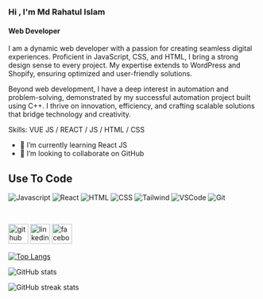 ### Hi , I'm Md Rahatul Islam
#### Web Developer
I am a dynamic web developer with a passion for creating seamless digital experiences. Proficient in JavaScript, CSS, and HTML, I bring a strong design sense to every project. My expertise extends to WordPress and Shopify, ensuring optimized and user-friendly solutions.

Beyond web development, I have a deep interest in automation and problem-solving, demonstrated by my successful automation project built using C++. I thrive on innovation, efficiency, and crafting scalable solutions that bridge technology and creativity.

Skills: VUE JS / REACT / JS / HTML / CSS

- 🌱 I’m currently learning React JS 
- 👯 I’m looking to collaborate on GitHub

## Use To Code

![Javascript](https://img.shields.io/badge/Javascript-F0DB4F?style=for-the-badge&labelColor=black&logo=javascript&logoColor=F0DB4F)
![React](https://img.shields.io/badge/-React-61DBFB?style=for-the-badge&labelColor=black&logo=react&logoColor=61DBFB)
![HTML](https://img.shields.io/badge/HTML5-E34F26?style=for-the-badge&logo=html5&logoColor=white)
![CSS](https://img.shields.io/badge/CSS3-1572B6?style=for-the-badge&logo=css3&logoColor=white)
![Tailwind](https://img.shields.io/badge/Tailwind_CSS-092749?style=for-the-badge&logo=tailwindcss&logoColor=06B6D4&labelColor=000000)
![VSCode](https://img.shields.io/badge/Visual_Studio-0078d7?style=for-the-badge&logo=visual%20studio&logoColor=white)
![Git](https://img.shields.io/badge/Git-F05032?style=for-the-badge&logo=git&logoColor=white)

<br/>



[<img src='https://cdn.jsdelivr.net/npm/simple-icons@3.0.1/icons/github.svg' alt='github' height='40'>](https://github.com/Rahat-Hridoy)  [<img src='https://cdn.jsdelivr.net/npm/simple-icons@3.0.1/icons/linkedin.svg' alt='linkedin' height='40'>](https://www.linkedin.com/in/rahat-hridoy/)  [<img src='https://cdn.jsdelivr.net/npm/simple-icons@3.0.1/icons/facebook.svg' alt='facebook' height='40'>](https://www.facebook.com/rahat.hridoy.503)  

[![Top Langs](https://github-readme-stats.vercel.app/api/top-langs/?username=Rahat-Hridoy)](https://github.com/anuraghazra/github-readme-stats)

![GitHub stats](https://github-readme-stats.vercel.app/api?username=Rahat-Hridoy&show_icons=true)  

![GitHub streak stats](https://streak-stats.demolab.com/?user=Rahat-Hridoy)  

